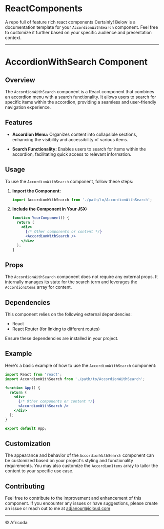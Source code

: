 # ReactComponents
A repo full of feature rich react components
Certainly! Below is a documentation template for your `AccordionWithSearch` component. Feel free to customize it further based on your specific audience and presentation context.

---

 # AccordionWithSearch Component 

## Overview

The `AccordionWithSearch` component is a React component that combines an accordion menu with a search functionality. It allows users to search for specific items within the accordion, providing a seamless and user-friendly navigation experience.

## Features

- **Accordion Menu:** Organizes content into collapsible sections, enhancing the visibility and accessibility of various items.
  
- **Search Functionality:** Enables users to search for items within the accordion, facilitating quick access to relevant information.

## Usage

To use the `AccordionWithSearch` component, follow these steps:

1. **Import the Component:**
   ```jsx
   import AccordionWithSearch from './path/to/AccordionWithSearch';
   ```

2. **Include the Component in Your JSX:**
   ```jsx
   function YourComponent() {
     return (
       <div>
         {/* Other components or content */}
         <AccordionWithSearch />
       </div>
     );
   }
   ```

## Props

The `AccordionWithSearch` component does not require any external props. It internally manages its state for the search term and leverages the `AccordionItems` array for content.

## Dependencies

This component relies on the following external dependencies:

- React
- React Router (for linking to different routes)

Ensure these dependencies are installed in your project.

## Example

Here's a basic example of how to use the `AccordionWithSearch` component:

```jsx
import React from 'react';
import AccordionWithSearch from './path/to/AccordionWithSearch';

function App() {
  return (
    <div>
      {/* Other components or content */}
      <AccordionWithSearch />
    </div>
  );
}

export default App;
```

## Customization

The appearance and behavior of the `AccordionWithSearch` component can be customized based on your project's styling and functionality requirements. You may also customize the `AccordionItems` array to tailor the content to your specific use case.

## Contributing

Feel free to contribute to the improvement and enhancement of this component. If you encounter any issues or have suggestions, please create an issue or reach out to me at adjanour@icloud.com

---
<div style="margin:auto" >© Africoda</div>
